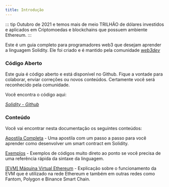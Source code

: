 ```yaml
---
title: Introdução
---
```

::: tip
  Outubro de 2021 e temos mais de meio TRILHÃO de dólares investidos e aplicados
  em Criptomoedas e blockchains que possuem ambiente Ethereum.
:::

Este é um guia completo para programadores web3 que desejam aprender a linguagem Solidity. Ele foi criado e é mantido pela comunidade [_web3dev_](https://www.web3dev.com.br)

### Código Aberto

Este guia é código aberto e está disponível no Github. Fique a vontade para colaborar, enviar correções ou novos conteúdos. Certamente você será reconhecido pela comunidade.

Você encontra o código aqui:

[_Solidity - Github_](https://github.com/w3b3d3v/gitbook-solidity)

### Conteúdo

Você vai encontrar nesta documentação os seguintes conteúdos:

[Apostila Completa](/apostila/estrutura-de-contratos-inteligentes) - Uma apostila com um passo a passo para você aprender como desenvolver um smart contract em Solidity.

[Exemplos](exemplos/linguagem-v0.8.3/ola-mundo) - Exemplos de códigos muito direto ao ponto se você precisa de uma referência rápida da sintaxe da linguagem.

[\[EVM\] Máquina Virtual Ethereum](/evm-maquina-virtual-ethereum/) - Explicação sobre o funcionamento da EVM que é utilizado na rede Ethereum e também em outras redes como Fantom, Polygon e Binance Smart Chain.
